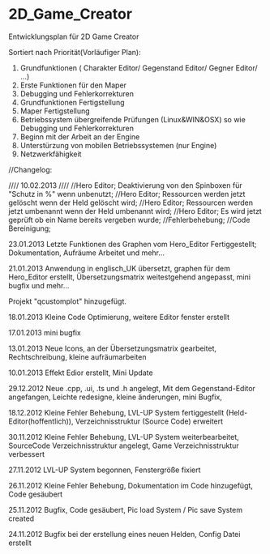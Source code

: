 2D_Game_Creator
=============

Entwicklungsplan für 2D Game Creator

Sortiert nach Priorität(Vorläufiger Plan):

1. Grundfunktionen ( Charakter Editor/ Gegenstand Editor/ Gegner Editor/ ...) 
2. Erste Funktionen für den Maper
3. Debugging und Fehlerkorrekturen 
4. Grundfunktionen Fertigstellung 
5. Maper Fertigstellung
6. Betriebssystem übergreifende Prüfungen (Linux&WIN&OSX) so wie Debugging und Fehlerkorrekturen 
7. Beginn mit der Arbeit an der Engine
8. Unterstürzung von mobilen Betriebssystemen (nur Engine)
9. Netzwerkfähigkeit
 

//Changelog:

//// 10.02.2013 ////
//Hero Editor; Deaktivierung von den Spinboxen für "Schutz in %" wenn unbenutzt;
//Hero Editor; Ressourcen werden jetzt gelöscht wenn der Held gelöscht wird;
//Hero Editor; Ressourcen werden jetzt umbenannt wenn der Held umbenannt wird;
//Hero Editor; Es wird jetzt geprüft ob ein Name bereits vergeben wurde;
//Fehlerbehebung;
//Code Bereinigung;

23.01.2013
Letzte Funktionen des Graphen vom Hero_Editor Fertiggestellt;
Dokumentation, Aufräume Arbeitet und mehr...

21.01.2013
Anwendung in englisch_UK übersetzt,
graphen für dem Hero_Editor erstellt,
Übersetzungsmatrix weitestgehend angepasst,
mini bugfix und mehr...

Projekt "qcustomplot" hinzugefügt.

18.01.2013
Kleine Code Optimierung, 
weitere Editor fenster erstellt

17.01.2013
mini bugfix

13.01.2013
Neue Icons, 
an der Übersetzungsmatrix gearbeitet,
Rechtschreibung,
kleine aufräumarbeiten

10.01.2013
Effekt Edior erstellt,
Mini Update

29.12.2012
Neue .cpp, .ui, .ts und .h angelegt, 
Mit dem Gegenstand-Editor angefangen,
Leichte redesigne,
kleine änderungen,
mini Bugfix,

18.12.2012
Kleine Fehler Behebung,
LVL-UP System fertiggestellt (Held-Editor(hoffentlich)),
Verzeichnisstruktur (Source Code) erweitert

30.11.2012
Kleine Fehler Behebung,
LVL-UP System weiterbearbeitet,
SourceCode Verzeichnisstruktur angelegt,
Game Verzeichnisstruktur verbessert

27.11.2012
LVL-UP System begonnen,
Fenstergröße fixiert

26.11.2012
Kleine Fehler Behebung,
Dokumentation im Code hinzugefügt,
Code gesäubert

25.11.2012
Bugfix,
Code gesäubert,
Pic load System / Pic save System created

24.11.2012
Bugfix bei der erstellung eines neuen Helden,
Config Datei erstellt
